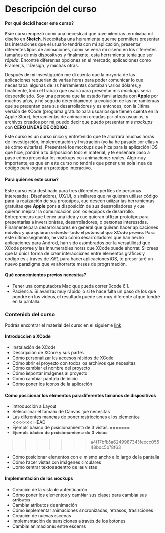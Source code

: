 # Descripción del curso #

#### Por qué decidí hacer este curso? ####

Este curso empezó como una necesidad que tuve mientras terminaba mi diseño en **Sketch**. Necesitaba una herramienta que me permitiera presentar las interaciones que el usuario tendría con mi aplicación, presentar diferentes tipos de animaciones, cómo se vería mi diseño en los diferentes tamaños de mis dispositivos y finalmente, esta herramienta tenía que ser *rápida*. Encontré diferentes opciones en el mercado, aplicaciones como Framer.js, InDesign, y muchas otras. 

Después de mi investigación me di cuenta que la mayoría de las aplicaciones requerían de varias horas para poder comunicar lo que necesitaba, algunas de las herramientas costaban varios dólares, y finalmente, todo el trabajo que usaría para presentar mis *mockups* sería desperdiciado. Soy una persona que ha estado familiarizada con **Apple** por muchos años, y he seguido detenidamente la evolución de las herramientas que se presentan para sus desarrolladores y es entonces, con la última versión de XCode (programa gratuito para usuarios que tienen cuenta en la Apple Store), herramientas de animación creadas por otros usuarios, y archivos creados por mí, puedo decir que puedo presentar mis *mockups* con **CERO LINEAS DE CODIGO**. 

Este curso es un curso único y entretenido que te ahorrará muchas horas de investigación, implementación y frustración (yo ha he pasado por ellas y sé cómo evitarlas). Presentaré los mockups que hice para la aplicación iOS que hice, pondré a tu disposición todo el material, y te enseñaré paso a paso cómo presentar los mockups con animaciones reales. Algo muy importante, es que en este curso no tendrás que poner una sola línea de código para lograr un prototipo interactivo.

#### Para quién es este curso? ####

Este curso está destinado para tres diferentes perfiles de personas interesadas. Diseñadores, UX/UI, o similiares que no quieran utilizar código para la realización de sus prototipos, que deseen utilizar las herramientas gratuitas que **Apple** pone a disposición de sus desarrolladores y que quieran mejorar la comunicación con los equipos de desarrollo. Entrepreneurs que tienen una idea y que quieran utilizar prototipo para presentarlas a inversionistas, desarrolladores, o personas interesadas. Finalmente para desarrolladores en general que quieran hacer aplicaciones móviles y que quieran entender todo el potencial que XCode provee. Para este último segmento, he visto cómo desarrolladores que han hecho aplicaciones para Android, han sido asombrados por la versatilidad que XCode provee y las innumerables horas que XCode puede ahorrar. Si crees que la única forma de crear interacciones entre elementos gráficos y código es a través de *XML* para hacer aplicaciones iOS, te presentaré un nuevo paradigma que va ahorrarte meses de programación.

#### Qué conocimientos previos necesitas? ####

* Tener una computadora Mac que pueda correr Xcode 6.1.
* Paciencia. Si avanzas muy rápido, o si te hace falta un paso de los que pondré en los videos, el resultado puede ser muy diferente al que tendré en la pantalla.

### Contenido del curso ###

Podrás encontrar el material del curso en el siguiente [link](https://github.com/simara001/animationSkeleton)

#### Introducción a XCode ####

* Instalación de XCode
* Descripción de XCode y sus partes
* Cómo personalizar los accesos rápidos de XCode
* Cómo abrir el proyecto con todos los archivos que necesitas
* Cómo cambiar el nombre del proyecto
* Cómo importar imágenes al proyecto
* Cómo cambiar pantalla de inicio
* Cómo poner los íconos de la aplicación

#### Cómo posicionar los elementos para diferentes tamaños de dispositivos ####

* Introducción a Layout
* Seleccionar el tamaño de Canvas que necesitas
* Las diferentes maneras de poner restricciones a los elementos
<<<<<<< HEAD
* Ejemplo básico de posicionamiento de 3 vistas.
=======
* Ejemplo básico de posicionamiento de 3 vistas
>>>>>>> a4f17bfb5a6249987343feccc05548bdc5b78f63
* Cómo posicionar elementos con el mismo ancho a lo largo de la pantalla
* Cómo hacer vistas con imágenes circulares
* Cómo centrar textos adentro de las vistas

#### Implementación de los mockups ####

* Creación de la vista de autenticación
* Cómo poner los elementos y cambiar sus clases para cambiar sus atributos
* Cambiar atributos de animación
* Cómo implementar animaciones sincronizadas, retrasos, traslaciones
* Creación de nuevas escenas
* Implementación de transiciones a través de los botones
* Cambiar animaciones entre escenas
















